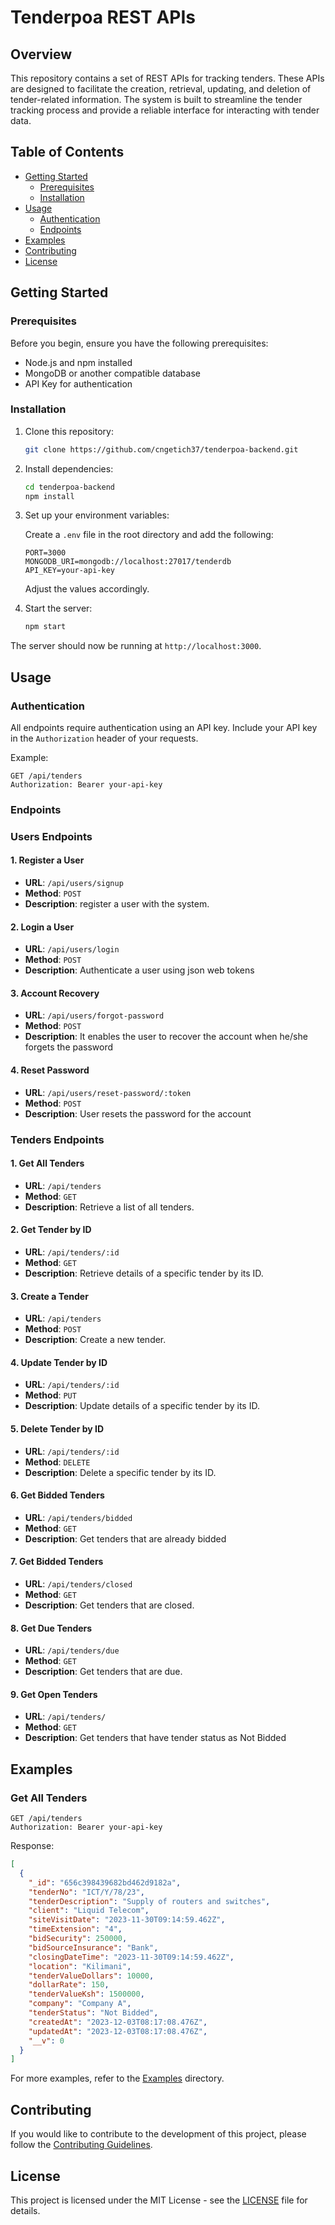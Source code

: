 # Tenderpoa REST APIs

## Overview

This repository contains a set of REST APIs for tracking tenders. These APIs are designed to facilitate the creation, retrieval, updating, and deletion of tender-related information. The system is built to streamline the tender tracking process and provide a reliable interface for interacting with tender data.

## Table of Contents

- [Getting Started](#getting-started)
  - [Prerequisites](#prerequisites)
  - [Installation](#installation)
- [Usage](#usage)
  - [Authentication](#authentication)
  - [Endpoints](#endpoints)
- [Examples](#examples)
- [Contributing](#contributing)
- [License](#license)

## Getting Started

### Prerequisites

Before you begin, ensure you have the following prerequisites:

- Node.js and npm installed
- MongoDB or another compatible database
- API Key for authentication

### Installation

1. Clone this repository:

   ```bash
   git clone https://github.com/cngetich37/tenderpoa-backend.git
   ```

2. Install dependencies:

   ```bash
   cd tenderpoa-backend
   npm install
   ```

3. Set up your environment variables:

   Create a `.env` file in the root directory and add the following:

   ```env
   PORT=3000
   MONGODB_URI=mongodb://localhost:27017/tenderdb
   API_KEY=your-api-key
   ```

   Adjust the values accordingly.

4. Start the server:

   ```bash
   npm start
   ```

The server should now be running at `http://localhost:3000`.

## Usage

### Authentication

All endpoints require authentication using an API key. Include your API key in the `Authorization` header of your requests.

Example:

```http
GET /api/tenders
Authorization: Bearer your-api-key
```

### Endpoints

### Users Endpoints

#### 1. Register a User

- **URL**: `/api/users/signup`
- **Method**: `POST`
- **Description**: register a user with the system.

#### 2. Login a User

- **URL**: `/api/users/login`
- **Method**: `POST`
- **Description**: Authenticate a user using json web tokens

#### 3. Account Recovery

- **URL**: `/api/users/forgot-password`
- **Method**: `POST`
- **Description**: It enables the user to recover the account when he/she forgets the password

#### 4. Reset Password

- **URL**: `/api/users/reset-password/:token`
- **Method**: `POST`
- **Description**: User resets the password for the account

### Tenders Endpoints

#### 1. Get All Tenders

- **URL**: `/api/tenders`
- **Method**: `GET`
- **Description**: Retrieve a list of all tenders.

#### 2. Get Tender by ID

- **URL**: `/api/tenders/:id`
- **Method**: `GET`
- **Description**: Retrieve details of a specific tender by its ID.

#### 3. Create a Tender

- **URL**: `/api/tenders`
- **Method**: `POST`
- **Description**: Create a new tender.

#### 4. Update Tender by ID

- **URL**: `/api/tenders/:id`
- **Method**: `PUT`
- **Description**: Update details of a specific tender by its ID.

#### 5. Delete Tender by ID

- **URL**: `/api/tenders/:id`
- **Method**: `DELETE`
- **Description**: Delete a specific tender by its ID.

#### 6. Get Bidded Tenders

- **URL**: `/api/tenders/bidded`
- **Method**: `GET`
- **Description**: Get tenders that are already bidded

#### 7. Get Bidded Tenders

- **URL**: `/api/tenders/closed`
- **Method**: `GET`
- **Description**: Get tenders that are closed.

#### 8. Get Due Tenders

- **URL**: `/api/tenders/due`
- **Method**: `GET`
- **Description**: Get tenders that are due.

#### 9. Get Open Tenders

- **URL**: `/api/tenders/`
- **Method**: `GET`
- **Description**: Get tenders that have tender status as Not Bidded

## Examples

### Get All Tenders

```http
GET /api/tenders
Authorization: Bearer your-api-key
```

Response:

```json
[
  {
    "_id": "656c398439682bd462d9182a",
    "tenderNo": "ICT/Y/78/23",
    "tenderDescription": "Supply of routers and switches",
    "client": "Liquid Telecom",
    "siteVisitDate": "2023-11-30T09:14:59.462Z",
    "timeExtension": "4",
    "bidSecurity": 250000,
    "bidSourceInsurance": "Bank",
    "closingDateTime": "2023-11-30T09:14:59.462Z",
    "location": "Kilimani",
    "tenderValueDollars": 10000,
    "dollarRate": 150,
    "tenderValueKsh": 1500000,
    "company": "Company A",
    "tenderStatus": "Not Bidded",
    "createdAt": "2023-12-03T08:17:08.476Z",
    "updatedAt": "2023-12-03T08:17:08.476Z",
    "__v": 0
  }
]
```

For more examples, refer to the [Examples](/examples) directory.

## Contributing

If you would like to contribute to the development of this project, please follow the [Contributing Guidelines](/CONTRIBUTING.md).

## License

This project is licensed under the MIT License - see the [LICENSE](/LICENSE) file for details.
